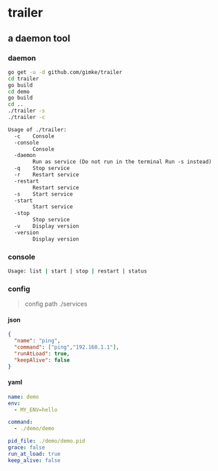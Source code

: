 # trailer

## a daemon tool 

### daemon

```bash
go get -u -d github.com/gimke/trailer
cd trailer
go build
cd demo
go build
cd ..
./trailer -s
./trailer -c
```
```txt
Usage of ./trailer:
  -c	Console
  -console
    	Console
  -daemon
    	Run as service (Do not run in the terminal Run -s instead)
  -q	Stop service
  -r	Restart service
  -restart
    	Restart service
  -s	Start service
  -start
    	Start service
  -stop
    	Stop service
  -v	Display version
  -version
    	Display version
```

### console
```bash
Usage: list | start | stop | restart | status
```

### config
> config path ./services

#### json
```json
{
  "name": "ping",
  "command": ["ping","192.168.1.1"],
  "runAtLoad": true,
  "keepAlive": false
}
```
#### yaml
```yaml
name: demo
env:
  - MY_ENV=hello

command:
  - ./demo/demo

pid_file: ./demo/demo.pid
grace: false
run_at_load: true
keep_alive: false
```